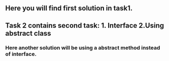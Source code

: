 ## Here you will find first solution in task1.
## Task 2 contains second task: 1. Interface 2.Using abstract class
### Here another solution will be using a abstract method instead of interface. 
